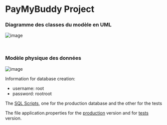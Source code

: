 # PayMyBuddy Project

### Diagramme des classes du modèle en UML

![image](https://user-images.githubusercontent.com/94161747/233578423-380929ae-bd4f-4ede-8eaf-4ef9ef6400c3.png)

 <br/> 
 
### Modèle physique des données

![image](https://user-images.githubusercontent.com/94161747/233015412-5de9c661-7103-415a-9838-bfe8a39597b6.png)

Information for database creation:
- username: root
- password: rootroot
   
 The [SQL Scripts](https://github.com/strashi/PayMyBuddy/tree/develop/resources), one for the production database and the other for the tests

The file application.properties for the [production](https://github.com/strashi/PayMyBuddy/blob/develop/src/main/resources/application.properties) version and for [tests](https://github.com/strashi/PayMyBuddy/blob/develop/src/test/resources/application.properties) version.


